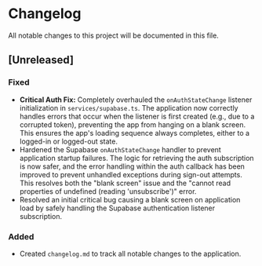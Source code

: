 # Changelog

All notable changes to this project will be documented in this file.

## [Unreleased]

### Fixed
- **Critical Auth Fix:** Completely overhauled the `onAuthStateChange` listener initialization in `services/supabase.ts`. The application now correctly handles errors that occur when the listener is first created (e.g., due to a corrupted token), preventing the app from hanging on a blank screen. This ensures the app's loading sequence always completes, either to a logged-in or logged-out state.
- Hardened the Supabase `onAuthStateChange` handler to prevent application startup failures. The logic for retrieving the auth subscription is now safer, and the error handling within the auth callback has been improved to prevent unhandled exceptions during sign-out attempts. This resolves both the "blank screen" issue and the "cannot read properties of undefined (reading 'unsubscribe')" error.
- Resolved an initial critical bug causing a blank screen on application load by safely handling the Supabase authentication listener subscription.

### Added
- Created `changelog.md` to track all notable changes to the application.
